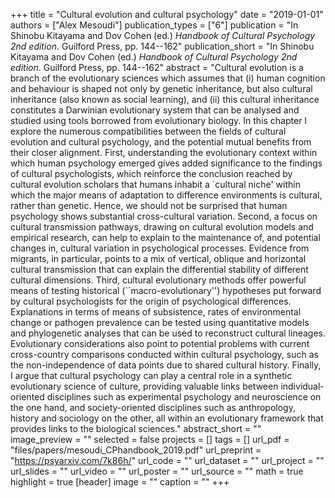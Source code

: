 +++
title = "Cultural evolution and cultural psychology"
date = "2019-01-01"
authors = ["Alex Mesoudi"]
publication_types = ["6"]
publication = "In Shinobu Kitayama and Dov Cohen (ed.) _Handbook of Cultural Psychology 2nd edition_. Guilford Press, pp. 144--162"
publication_short = "In Shinobu Kitayama and Dov Cohen (ed.) _Handbook of Cultural Psychology 2nd edition_. Guilford Press, pp. 144--162"
abstract = "Cultural evolution is a branch of the evolutionary sciences which assumes that (i) human cognition and behaviour is shaped not only by genetic inheritance, but also cultural inheritance (also known as social learning), and (ii) this cultural inheritance constitutes a Darwinian evolutionary system that can be analysed and studied using tools borrowed from evolutionary biology. In this chapter I explore the numerous compatibilities between the fields of cultural evolution and cultural psychology, and the potential mutual benefits from their closer alignment. First, understanding the evolutionary context within which human psychology emerged gives added significance to the findings of cultural psychologists, which reinforce the conclusion reached by cultural evolution scholars that humans inhabit a `cultural niche' within which the major means of adaptation to difference environments is cultural, rather than genetic. Hence, we should not be surprised that human psychology shows substantial cross-cultural variation. Second, a focus on cultural transmission pathways, drawing on cultural evolution models and empirical research, can help to explain to the maintenance of, and potential changes in, cultural variation in psychological processes. Evidence from migrants, in particular, points to a mix of vertical, oblique and horizontal cultural transmission that can explain the differential stability of different cultural dimensions. Third, cultural evolutionary methods offer powerful means of testing historical (``macro-evolutionary'') hypotheses put forward by cultural psychologists for the origin of psychological differences. Explanations in terms of means of subsistence, rates of environmental change or pathogen prevalence can be tested using quantitative models and phylogenetic analyses that can be used to reconstruct cultural lineages. Evolutionary considerations also point to potential problems with current cross-country comparisons conducted within cultural psychology, such as the non-independence of data points due to shared cultural history. Finally, I argue that cultural psychology can play a central role in a synthetic evolutionary science of culture, providing valuable links between individual-oriented disciplines such as experimental psychology and neuroscience on the one hand, and society-oriented disciplines such as anthropology, history and sociology on the other, all within an evolutionary framework that provides links to the biological sciences."
abstract_short = ""
image_preview = ""
selected = false
projects = []
tags = []
url_pdf = "files/papers/mesoudi_CPhandbook_2019.pdf"
url_preprint = "https://psyarxiv.com/7k86h/"
url_code = ""
url_dataset = ""
url_project = ""
url_slides = ""
url_video = ""
url_poster = ""
url_source = ""
math = true
highlight = true
[header]
image = ""
caption = ""
+++
